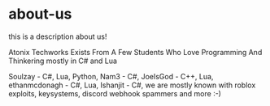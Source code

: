 # about-us
this is a description about us!

Atonix Techworks Exists From A Few Students Who Love Programming And Thinkering mostly in C# and Lua

Soulzay - C#, Lua, Python,
Nam3 - C#,
JoeIsGod - C++, Lua,
ethanmcdonagh - C#, Lua,
Ishanjit - C#,
we are mostly known with roblox exploits, keysystems, discord webhook spammers and more :-)
